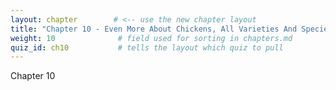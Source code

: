 ```yaml
---
layout: chapter        # <‑‑ use the new chapter layout
title: "Chapter 10 - Even More About Chickens, All Varieties And Species"
weight: 10              # field used for sorting in chapters.md
quiz_id: ch10           # tells the layout which quiz to pull
---
```


Chapter 10